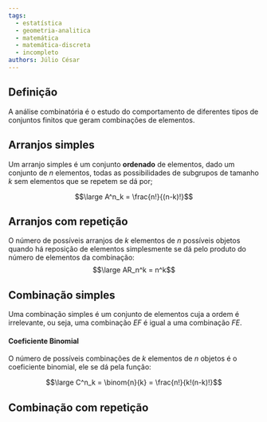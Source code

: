 ```yaml
---
tags:
  - estatística
  - geometria-analitica
  - matemática
  - matemática-discreta
  - incompleto
authors: Júlio César
---
```


## Definição

A análise combinatória é o estudo do comportamento de diferentes tipos de conjuntos finitos que geram combinações de elementos.

## Arranjos simples

Um arranjo simples é um conjunto **ordenado** de elementos, dado um conjunto de $n$ elementos, todas as possibilidades de subgrupos de tamanho $k$  sem elementos que se repetem se dá por;

$$\large A^n_k = \frac{n!}{(n-k)!}$$
## Arranjos com repetição

O número de possíveis arranjos de $k$ elementos de $n$ possíveis objetos quando há reposição de elementos simplesmente se dá pelo produto do número de elementos da combinação:
$$\large AR_n^k = n^k$$
## Combinação simples

Uma combinação simples é um conjunto de elementos cuja a ordem é irrelevante, ou seja, uma combinação $EF$ é igual a uma combinação $FE$.
#### Coeficiente Binomial
O número de possíveis combinações de $k$ elementos de $n$ objetos é o coeficiente binomial, ele se dá pela função:

$$\large C^n_k = \binom{n}{k} = \frac{n!}{k!(n-k)!}$$

## Combinação com repetição